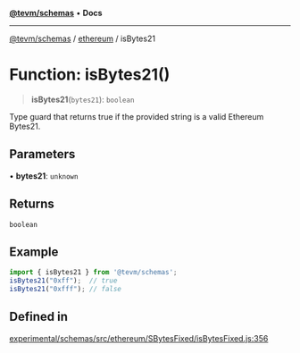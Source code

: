 [**@tevm/schemas**](../../README.md) • **Docs**

***

[@tevm/schemas](../../modules.md) / [ethereum](../README.md) / isBytes21

# Function: isBytes21()

> **isBytes21**(`bytes21`): `boolean`

Type guard that returns true if the provided string is a valid Ethereum Bytes21.

## Parameters

• **bytes21**: `unknown`

## Returns

`boolean`

## Example

```ts
import { isBytes21 } from '@tevm/schemas';
isBytes21("0xff");  // true
isBytes21("0xfff"); // false
````

## Defined in

[experimental/schemas/src/ethereum/SBytesFixed/isBytesFixed.js:356](https://github.com/evmts/tevm-monorepo/blob/main/experimental/schemas/src/ethereum/SBytesFixed/isBytesFixed.js#L356)
